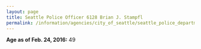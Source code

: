 ```yaml
---
layout: page
title: Seattle Police Officer 6128 Brian J. Stampfl
permalink: /information/agencies/city_of_seattle/seattle_police_department/copbook/6128/
---
```


**Age as of Feb. 24, 2016:** 49
